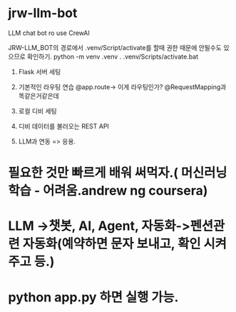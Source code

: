 # jrw-llm-bot
LLM chat bot ro use CrewAI


JRW-LLM_BOT의 경로에서 .venv/Script/activate를 할때 권한 때문에 안될수도 있으므로 확인하기. 
 python -m venv .venv
. .venv/Scripts/activate.bat


1. Flask 서버 세팅

2. 기본적인 라우팅 연습 @app.route-> 이게 라우팅인가? @RequestMapping과 똑같은거같은데

3. 로컬 디비 세팅

4. 디비 데이터를 불러오는 REST API

5. LLM과 연동 => 응용.

# 필요한 것만 빠르게 배워 써먹자.( 머신러닝 학습 - 어려움.andrew ng coursera)

# LLM ->챗봇, AI, Agent, 자동화->펜션관련 자동화(예약하면 문자 보내고, 확인 시켜주고 등.)

# python app.py 하면 실행 가능.